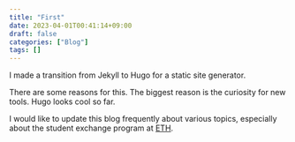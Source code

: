 ```yaml
---
title: "First"
date: 2023-04-01T00:41:14+09:00
draft: false
categories: ["Blog"]
tags: []
---
```


I made a transition from Jekyll to Hugo for a static site generator.

There are some reasons for this.
The biggest reason is the curiosity for new tools.
Hugo looks cool so far.

I would like to update this blog frequently about various topics, especially about the student exchange program at [ETH](https://ethz.ch/en.html).